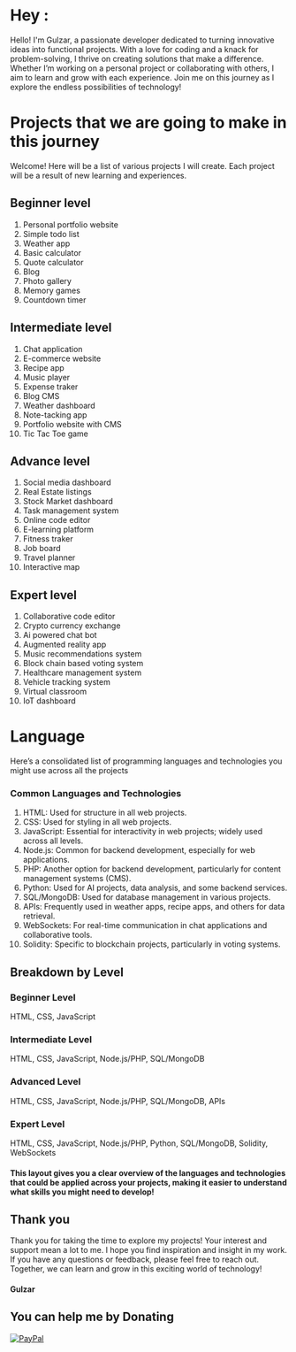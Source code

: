 # Hey :
Hello! I'm Gulzar, a passionate developer dedicated to turning innovative ideas into functional projects. With a love for coding and a knack for problem-solving, I thrive on creating solutions that make a difference. Whether I’m working on a personal project or collaborating with others, I aim to learn and grow with each experience. Join me on this journey as I explore the endless possibilities of technology!
# Projects that we are going to make in this journey
Welcome! Here will be a list of various projects I will create. Each project will be a result of new learning and experiences.
## Beginner level
1. Personal portfolio website
2. Simple todo list
3. Weather app
4. Basic calculator
5. Quote calculator
6. Blog
7. Photo gallery
8. Memory games
9. Countdown timer 
## Intermediate level
1. Chat application 
2. E-commerce website 
3. Recipe app
4. Music player
5. Expense traker
6. Blog CMS
7. Weather dashboard
8. Note-tacking app
9. Portfolio website with CMS
10. Tic Tac Toe game
## Advance level
1. Social media dashboard
2. Real Estate listings
3. Stock Market dashboard
4. Task management system
5. Online code editor
6. E-learning platform
7. Fitness traker
8. Job board
9. Travel planner
10. Interactive map
## Expert level
1. Collaborative code editor 
2. Crypto currency exchange
3. Ai powered chat bot 
4. Augmented reality app
5. Music recommendations system
6. Block chain based voting system
7. Healthcare management system 
8. Vehicle tracking system
9. Virtual classroom
10. IoT dashboard
# Language
Here’s a consolidated list of programming languages and technologies you might use across all the projects

### Common Languages and Technologies

1. HTML: Used for structure in all web projects.
2. CSS: Used for styling in all web projects.
3. JavaScript: Essential for interactivity in web projects; widely used across all levels.
4. Node.js: Common for backend development, especially for web applications.
5. PHP: Another option for backend development, particularly for content management systems (CMS).
6. Python: Used for AI projects, data analysis, and some backend services.
7. SQL/MongoDB: Used for database management in various projects.
8. APIs: Frequently used in weather apps, recipe apps, and others for data retrieval.
9. WebSockets: For real-time communication in chat applications and collaborative tools.
10. Solidity: Specific to blockchain projects, particularly in voting systems.

## Breakdown by Level
### Beginner Level
HTML, CSS, JavaScript
### Intermediate Level
HTML, CSS, JavaScript, Node.js/PHP, SQL/MongoDB
### Advanced Level
HTML, CSS, JavaScript, Node.js/PHP, SQL/MongoDB, APIs
### Expert Level
HTML, CSS, JavaScript, Node.js/PHP, Python, SQL/MongoDB, Solidity, WebSockets
#### This layout gives you a clear overview of the languages and technologies that could be applied across your projects, making it easier to understand what skills you might need to develop!

## Thank you
Thank you for taking the time to explore my projects! Your interest and support mean a lot to me. I hope you find inspiration and insight in my work. If you have any questions or feedback, please feel free to reach out. Together, we can learn and grow in this exciting world of technology!

#### Gulzar

##  You can help me by Donating
  [![PayPal](https://img.shields.io/badge/PayPal-00457C?style=for-the-badge&logo=paypal&logoColor=white)](https://paypal.me/Gulzarsaifi7417) 
